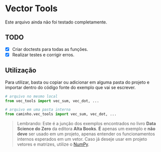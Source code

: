 # Vector Tools

Este arquivo ainda não foi testado completamente.

## TODO
- [x] Criar doctests para todas as funções.
- [x] Realizar testes e corrigir erros.

## Utilização

Para utilizar, basta ou copiar ou adicionar em alguma pasta do projeto e importar dentro do código fonte do exemplo que vai se escrever.

```Python
# arquivo no mesmo local
from vec_tools import vec_sum, vec_dot, ...

# arquivo em uma pasta interna
from caminho.vec_tools import vec_sum, vec_dot, ...
```

> Lembrando: Este é a junção dos exemplos encontrados no livro **Data Science do Zero** da editora **Alta Books**. **É** apenas um exemplo e **não deve** ser usado em um projeto, apenas entender os funcionamentos internos esperados em um vetor. Caso já deseje usar em projeto vetores e matrizes, utilize o [NumPy](http://www.numpy.org/).

